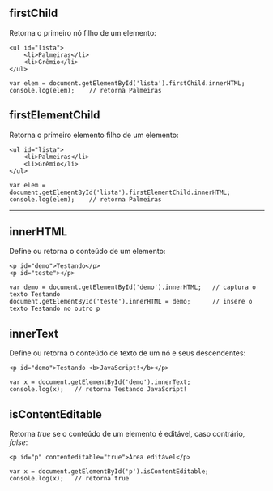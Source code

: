 ## firstChild
Retorna o primeiro nó filho de um elemento:

    <ul id="lista">
        <li>Palmeiras</li>
        <li>Grêmio</li>
    </ul>

    var elem = document.getElementById('lista').firstChild.innerHTML;
    console.log(elem);    // retorna Palmeiras
    
## firstElementChild
Retorna o primeiro elemento filho de um elemento:

    <ul id="lista">
        <li>Palmeiras</li>
        <li>Grêmio</li>
    </ul>

    var elem = document.getElementById('lista').firstElementChild.innerHTML;
    console.log(elem);    // retorna Palmeiras

---

## innerHTML 
Define ou retorna o conteúdo de um elemento:

    <p id="demo">Testando</p>
    <p id="teste"></p>
    
    var demo = document.getElementById('demo').innerHTML;   // captura o texto Testando
    document.getElementById('teste').innerHTML = demo;      // insere o texto Testando no outro p
    
## innerText
Define ou retorna o conteúdo de texto de um nó e seus descendentes:

    <p id="demo">Testando <b>JavaScript!</b></p>
    
    var x = document.getElementById('demo').innerText;
    console.log(x);   // retorna Testando JavaScript!

## isContentEditable
Retorna *true* se o conteúdo de um elemento é editável, caso contrário, *false*:

    <p id="p" contenteditable="true">Área editável</p>
    
    var x = document.getElementById('p').isContentEditable;
    console.log(x);   // retorna true